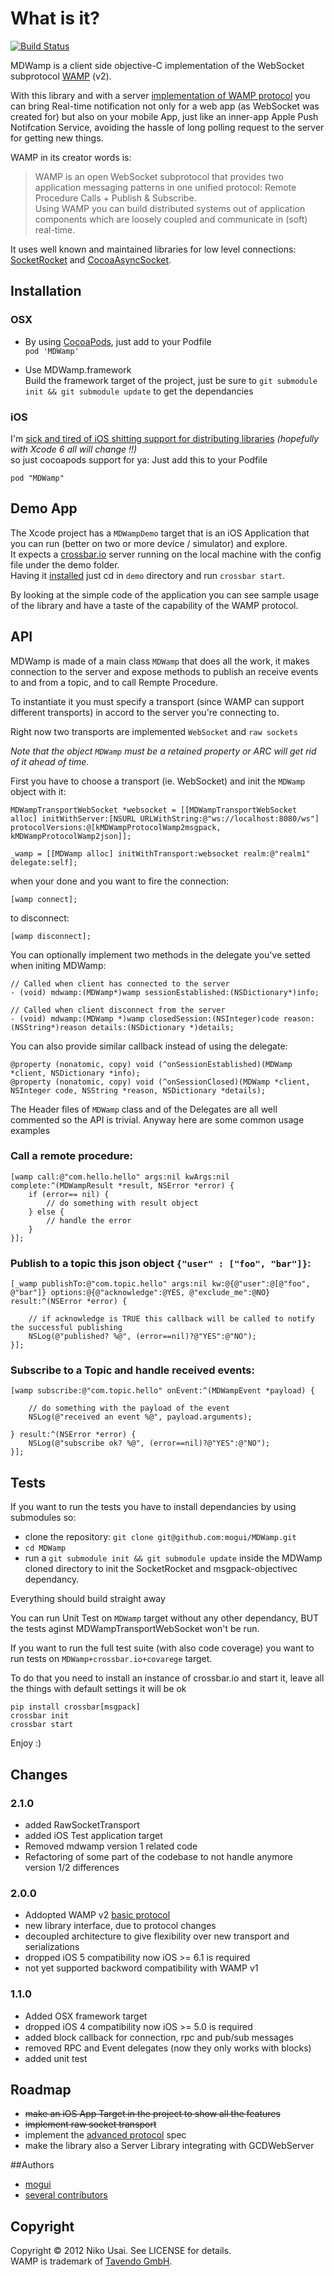 # What is it?
[![Build Status](https://travis-ci.org/mogui/MDWamp.svg?branch=develop)](https://travis-ci.org/mogui/MDWamp)

MDWamp is a client side objective-C implementation of the WebSocket subprotocol [WAMP][wamp_link] (v2).  

With this library and with a server [implementation of WAMP protocol][wamp_impl] you can bring Real-time notification not only for a web app (as WebSocket was created for) but also on your mobile App, just like an inner-app Apple Push Notifcation Service, avoiding the hassle of long polling request to the server for getting new things.

WAMP in its creator words is:

> WAMP is an open WebSocket subprotocol that provides two application messaging patterns in one unified protocol:
Remote Procedure Calls + Publish & Subscribe.   
> Using WAMP you can build distributed systems out of application components which are loosely coupled and communicate in (soft) real-time.

It uses well known and maintained libraries for low level connections: [SocketRocket][socket_rocket] and [CocoaAsyncSocket](https://github.com/robbiehanson/CocoaAsyncSocket).


## Installation

### OSX
- By using [CocoaPods][cocoapods], just add to your Podfile   
	`pod 'MDWamp'`

- Use MDWamp.framework  
Build the framework target of the project, just be sure to `git submodule init && git submodule update` to get the dependancies


### iOS
I'm [sick and tired of iOS shitting support for distributing libraries][staticlibpost] *(hopefully with Xcode 6 all will change !!)*   
so just cocoapods support for ya:
Just add this to your Podfile

	pod "MDWamp" 


## Demo App

The Xcode project has a `MDWampDemo` target that is an iOS Application that you can run (better on two or more device / simulator) and explore.   
It expects a [crossbar.io](http://crossbar.io/) server running on the local machine with the config file under the demo folder.   
Having it [installed](https://github.com/crossbario/crossbar/wiki/Quick-Start) just cd in `demo` directory and run `crossbar start`.

By looking at the simple code of the application you can see sample usage of the library and have a taste of the capability of the WAMP protocol.


## API

MDWamp is made of a main class `MDWamp` that does all the work, it makes connection to the server and expose methods to publish an receive events to and from a topic, and to call Rempte Procedure.

To instantiate it you must specify a transport (since WAMP can support different transports) in accord to the server you're connecting to.   

Right now two transports are implemented `WebSocket` and `raw sockets`

*Note that the object `MDWamp` must be a retained property or ARC will get rid of it ahead of time.*

First you have to choose a transport (ie. WebSocket) and init the `MDWamp` object with it:
	
	MDWampTransportWebSocket *websocket = [[MDWampTransportWebSocket alloc] initWithServer:[NSURL URLWithString:@"ws://localhost:8080/ws"] protocolVersions:@[kMDWampProtocolWamp2msgpack, kMDWampProtocolWamp2json]];   
	
    _wamp = [[MDWamp alloc] initWithTransport:websocket realm:@"realm1" delegate:self];


when your done and you want to fire the connection:

	[wamp connect];

to disconnect:

	[wamp disconnect];

You can optionally implement two methods in the delegate you've setted when initing MDWamp:

	// Called when client has connected to the server
	- (void) mdwamp:(MDWamp*)wamp sessionEstablished:(NSDictionary*)info;
	
	// Called when client disconnect from the server
	- (void) mdwamp:(MDWamp *)wamp closedSession:(NSInteger)code reason:(NSString*)reason details:(NSDictionary *)details;


You can also provide similar callback instead of using the delegate:

	@property (nonatomic, copy) void (^onSessionEstablished)(MDWamp *client, NSDictionary *info);
	@property (nonatomic, copy) void (^onSessionClosed)(MDWamp *client, NSInteger code, NSString *reason, NSDictionary *details);

The Header files of `MDWamp` class and of the Delegates are all well commented so the API is trivial. Anyway here are some common usage examples

### Call a remote procedure:
	
	[wamp call:@"com.hello.hello" args:nil kwArgs:nil complete:^(MDWampResult *result, NSError *error) {
        if (error== nil) {
	        // do something with result object
	    } else {
	        // handle the error
	    }
    }];
	
### Publish to a topic this json object `{"user" : ["foo", "bar"]}`:

	[_wamp publishTo:@"com.topic.hello" args:nil kw:@{@"user":@[@"foo", @"bar"]} options:@{@"acknowledge":@YES, @"exclude_me":@NO} result:^(NSError *error) {
		
		// if acknowledge is TRUE this callback will be called to notify the successful publishing
        NSLog(@"published? %@", (error==nil)?@"YES":@"NO");
    }];

### Subscribe to a Topic and handle received events:

	[wamp subscribe:@"com.topic.hello" onEvent:^(MDWampEvent *payload) {
        
        // do something with the payload of the event
        NSLog(@"received an event %@", payload.arguments);
        
    } result:^(NSError *error) {
        NSLog(@"subscribe ok? %@", (error==nil)?@"YES":@"NO");
    }];


## Tests

If you want to run the tests you have to install dependancies by using submodules so:

- clone the repository: `git clone git@github.com:mogui/MDWamp.git`
- `cd MDWamp`
- run a `git submodule init && git submodule update` inside the MDWamp cloned directory to init the SocketRocket and msgpack-objectivec dependancy.

Everything should build straight away

You can run Unit Test on `MDWamp` target without any other dependancy, BUT the tests aginst MDWampTransportWebSocket won't be run.

If you want to run the full test suite (with also code coverage) you want to run tests on `MDWamp+crossbar.io+covarege` target.

To do that you need to install an instance of crossbar.io and start it, leave all the things with default settings it will be ok

	pip install crossbar[msgpack]
	crossbar init
	crossbar start

Enjoy :)


## Changes 


### 2.1.0
- added RawSocketTransport
- added iOS Test application target
- Removed mdwamp version 1 related code
- Refactoring of some part of the codebase to not handle anymore version 1/2 differences


### 2.0.0

- Addopted WAMP v2 [basic protocol](https://github.com/tavendo/WAMP/blob/master/spec/basic.md)
- new library interface, due to protocol changes
- decoupled architecture to give flexibility over new transport and serializations
- dropped iOS 5 compatibility now iOS >= 6.1 is required
- not yet supported backword compatibility with WAMP v1

### 1.1.0

- Added OSX framework target
- dropped iOS 4 compatibility now iOS >= 5.0 is required
- added block callback for connection, rpc and pub/sub messages
- removed RPC and Event delegates (now they only works with blocks)
- added unit test

## Roadmap

- <strike>make an iOS App Target in the project to show all the features</strike>
- <strike>implement raw socket transport </strike>
- implement the [advanced protocol](https://github.com/tavendo/WAMP/blob/master/spec/advanced.md) spec
-  make the library also a Server Library integrating with GCDWebServer



##Authors
- [mogui](https://github.com/mogui/)
- [several contributors](https://github.com/mogui/MDWamp/graphs/contributors)

## Copyright
Copyright © 2012 Niko Usai. See LICENSE for details.   
WAMP is trademark of [Tavendo GmbH][tavendo].

[wamp_link]: http://wamp.ws/
[wamp_impl]: http://wamp.ws/implementations
[cocoapods]: http://cocoapods.org/
[luke]: https://github.com/lukeredpath
[ios_fake_framework_link]: https://github.com/kstenerud/iOS-Universal-Framework
[lib_pusher]: https://github.com/lukeredpath/libPusher
[socket_rocket]: https://github.com/square/SocketRocket
[downpage]: http://github.com/mogui/MDWamp/downloads]
[faq]: http://wamp.ws/faq#rpc
[tavendo]: http://www.tavendo.de/
[staticlibpost]: http://blog.mogui.it/iOS-3rd-packaging.html
